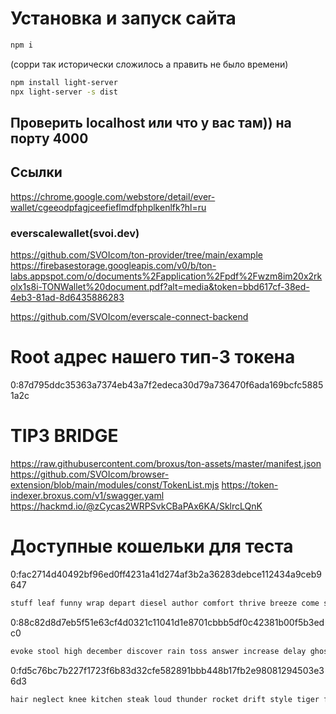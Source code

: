 # Установка и запуск сайта
```bash
npm i
```
(сорри так исторически сложилось а править не было времени)
```bash
npm install light-server
npx light-server -s dist
```

## Проверить localhost или что у вас там)) на порту 4000

## Ссылки

https://chrome.google.com/webstore/detail/ever-wallet/cgeeodpfagjceefieflmdfphplkenlfk?hl=ru

### everscalewallet(svoi.dev)
https://github.com/SVOIcom/ton-provider/tree/main/example
https://firebasestorage.googleapis.com/v0/b/ton-labs.appspot.com/o/documents%2Fapplication%2Fpdf%2Fwzm8im20x2rkolx1s8i-TONWallet%20document.pdf?alt=media&token=bbd617cf-38ed-4eb3-81ad-8d6435886283

https://github.com/SVOIcom/everscale-connect-backend

# Root адрес нашего тип-3 токена
0:87d795ddc35363a7374eb43a7f2edeca30d79a736470f6ada169bcfc58851a2c

# TIP3 BRIDGE
https://raw.githubusercontent.com/broxus/ton-assets/master/manifest.json
https://github.com/SVOIcom/browser-extension/blob/main/modules/const/TokenList.mjs
https://token-indexer.broxus.com/v1/swagger.yaml
https://hackmd.io/@zCycas2WRPSvkCBaPAx6KA/SklrcLQnK

# Доступные кошельки для теста

0:fac2714d40492bf96ed0ff4231a41d274af3b2a36283debce112434a9ceb9647
```bash
stuff leaf funny wrap depart diesel author comfort thrive breeze come smart
```

0:88c82d8d7eb5f51e63cf4d0321c11041d1e8701cbbb5df0c42381b00f5b3edc0
```bash
evoke stool high december discover rain toss answer increase delay ghost task
```

0:fd5c76bc7b227f1723f6b83d32cfe582891bbb448b17fb2e98081294503e36d3
```bash
hair neglect knee kitchen steak loud thunder rocket drift style tiger fan
```
